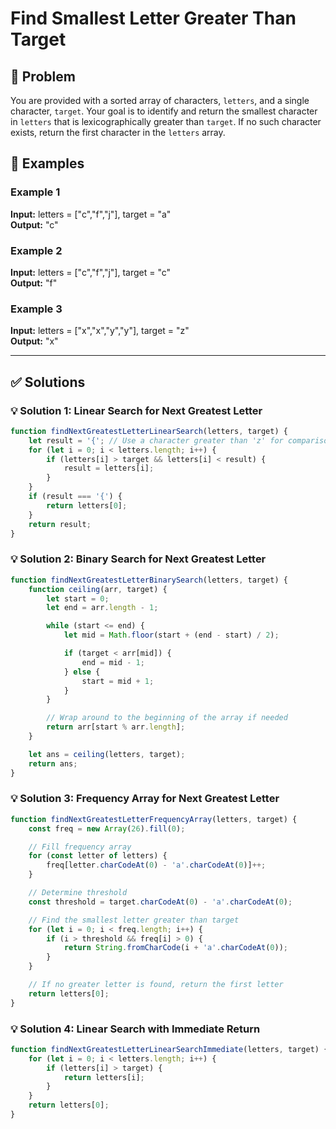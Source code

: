 # Find Smallest Letter Greater Than Target

## 📝 Problem

You are provided with a sorted array of characters, `letters`, and a single character, `target`. Your goal is to identify and return the smallest character in `letters` that is lexicographically greater than `target`. If no such character exists, return the first character in the `letters` array.


## 📌 Examples

### Example 1

**Input:** letters = ["c","f","j"], target = "a"  
**Output:** "c"

### Example 2

**Input:** letters = ["c","f","j"], target = "c"  
**Output:** "f"

### Example 3

**Input:** letters = ["x","x","y","y"], target = "z"  
**Output:** "x"

---

## ✅ Solutions

### 💡 Solution 1: Linear Search for Next Greatest Letter

```javascript
function findNextGreatestLetterLinearSearch(letters, target) {
    let result = '{'; // Use a character greater than 'z' for comparison
    for (let i = 0; i < letters.length; i++) {
        if (letters[i] > target && letters[i] < result) {
            result = letters[i];
        }
    }
    if (result === '{') {
        return letters[0];
    }
    return result;
}
```

### 💡 Solution 2: Binary Search for Next Greatest Letter

```javascript
function findNextGreatestLetterBinarySearch(letters, target) {
    function ceiling(arr, target) {
        let start = 0;
        let end = arr.length - 1;

        while (start <= end) {
            let mid = Math.floor(start + (end - start) / 2);

            if (target < arr[mid]) {
                end = mid - 1;
            } else {
                start = mid + 1;
            }
        }

        // Wrap around to the beginning of the array if needed
        return arr[start % arr.length];
    }

    let ans = ceiling(letters, target);
    return ans;
}
```

### 💡 Solution 3: Frequency Array for Next Greatest Letter

```javascript
function findNextGreatestLetterFrequencyArray(letters, target) {
    const freq = new Array(26).fill(0);

    // Fill frequency array
    for (const letter of letters) {
        freq[letter.charCodeAt(0) - 'a'.charCodeAt(0)]++;
    }

    // Determine threshold
    const threshold = target.charCodeAt(0) - 'a'.charCodeAt(0);

    // Find the smallest letter greater than target
    for (let i = 0; i < freq.length; i++) {
        if (i > threshold && freq[i] > 0) {
            return String.fromCharCode(i + 'a'.charCodeAt(0));
        }
    }

    // If no greater letter is found, return the first letter
    return letters[0];
}
```

### 💡 Solution 4: Linear Search with Immediate Return

```javascript
function findNextGreatestLetterLinearSearchImmediate(letters, target) {
    for (let i = 0; i < letters.length; i++) {
        if (letters[i] > target) {
            return letters[i];
        }
    }
    return letters[0];
}
```